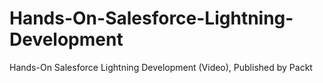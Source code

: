 # Hands-On-Salesforce-Lightning-Development
Hands-On Salesforce Lightning Development (Video), Published by Packt
